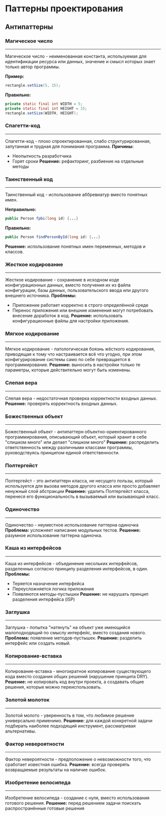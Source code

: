 # Паттерны проектирования

## Антипаттерны


### Магическое число
------------
Магическое число - неименованная константа, используемая для идентификации ресурса или данных, значение и смысл которых знает только автор программы.

**Пример:**
```java
rectangle.setSize(5, 15);
```
**Правильно:**
```java
private static final int WIDTH = 5;
private static final int HEIGHT = 15;
rectangle.setSize(WIDTH, HEIGHT);
```

### Спагетти-код
------------
Спагетти-код - плохо спроектированная, слабо структурированная, запутанная и трудная для понимания программа.
**Причины:**
- Неопытность разработчика
- Горят сроки
**Решение:** рефакторинг, разбиение на отдельные методы

### Таинственный код
------------
Таинственный код - использование аббревиатур вместо понятных имен.

**Неправильно:**

```java
public Person fpbi(long id) {...}
```
**Правильно:**

```java
public Person findPersonById(long id) {...}
```
**Решение:** использование понятных имен переменных, методов и классов.

### Жесткое кодирование
------------
Жесткое кодирование - сохранение в исходном коде конфигурационных данных, вместо получения их из файла конфигурации, базы данных, пользовательского ввода или другого внешнего источника.
**Проблемы:**
- Приложение работает корректно в строго определённой среде
- Перенос приложения или внешние изменения могут потребовать внесение доработок в код.
**Решение:** использовать конфигурационные файлы для настройки приложения.

### Мягкое кодирование
------------
Мягкое кодирование - патологическая боязнь жёсткого кодирования, приводящая к тому что настраивается всё что угодно, при этом конфигурирование системы само по себе превращается в программирование.
**Решение:** выносить в настройки только те параметры, которые действительно могут быть изменены.

### Слепая вера
------------
Слепая вера - недостаточная проверка корректности входных данных.
**Решение:** проверять корректность входных данных.

### Божественных объект
------------
Божественный объект - антипаттерн объектно-ориентированного программирования, описывающий объект, который хранит в себе "слишком много" или делает "слишком много"
**Решение:** распределить ответственность между различными классами программы, руководствуясь принципом единой ответственности.

### Полтергейст
------------
Полтергейст - это антипаттерн класса, не несущего пользы, который используется для вызова методов другого класса или просто добавляет ненужный слой абстракции
**Решение:** удалить Полтергейст класса, перенеся его функциональность в вызываемый или вызывающий класс.

### Одиночество
------------
Одиночество - неуместное использование паттерна одиночка
**Проблема:** усложняет написание модульных тестов.
**Решение:** разумное использование паттерна одиночка.

### Каша из интерфейсов
------------
Каша из интерфейсов - объединение несольких интерфейсов, разделенных согласно принципу разделения интерфейсов, в один.
**Проблемы:**
- Теряется назначение интерфейса
- Переусложняется логика приложения
- Появляются методы-пустышки
**Решение:** не нарушать принцип разделения интерфейса (ISP)

### Заглушка
------------
Заглушка - попытка "натянуть" на объект уже имеющийся малоподходящий по смыслу интерфейс, вместо создания нового.
**Проблема:** появление методов-пустышек.
**Решение:** разделить интерфейс или создать новый.

### Копирование-вставка
------------
Копирование-вставка - многократное копирование существующего кода вместо создания общих решений (нарушение принципа DRY).
**Решение:** не копировать код внутри проекта, а создавать общие решения, которые можно переиспользовать.

### Золотой молоток
------------
Золотой молото - уверенность в том, что любимое решение универсально применимо.
**Решение:** для каждой конкретной задачи подбирать наиболее подходящий инструмент, рассматривая альтернативы.

### Фактор невероятности
------------
Фактор невероятности - предположение о невозможности того, что сработает известная ошибка.
**Решение:** всегда проверять возвращаемые результаты на наличие ошибок.

### Изобретение велосипеда
------------
Изобретение велосипеда - создание с нуля, вместо использования готового решения.
**Решение:** перед решением задачи поискать распространённые готовые решения
